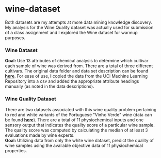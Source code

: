# wine-dataset
Both datasets are my attempts at more data mining knowledge discovery. My analysis for the Wine Quality dataset was actually used for submission of a class assignment and I explored the Wine dataset for warmup purposes.

### Wine Dataset
__Goal:__ Use 13 attributes of chemical analysis to determine which cultivar each sample of wine was derived from. There are a total of three different cultivars. The original data folder and data set description can be found __[here](https://archive.ics.uci.edu/ml/datasets/wine)__. For ease of use, I copied the data from the UCI Machine Learning Repository into a csv and added the appropriate attribute headings manually (as noted in the data descriptions). 

### Wine Quality Dataset
There are two datasets associated with this wine quality problem pertaining to red and white variants of the Portuguese "Vinho Verde" wine (data can be found __[here](http://archive.ics.uci.edu/ml/datasets/Wine+Quality)__). There are a total of 11 physiochemical inputs and one sensory output that indicates the quality score of a particular wine sample. The quality score was computed by calculating the median of at least 3 evaluations made by wine experts.   
__Goal:__ Utilizing data from only the white wine dataset, predict the quality of wine samples using the available objective data of 11 physiochemical properties.
